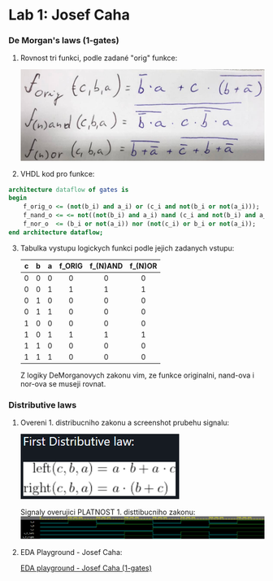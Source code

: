 # Lab 1: Josef Caha

### De Morgan's laws (1-gates)

1. Rovnost tri funkci, podle zadané "orig" funkce:

   ![funkce_DeMorgan](https://github.com/JosefCaha/digital-electronics-1/blob/main/01-gates/DeMorgan.jpg)

2. VHDL kod pro funkce:

```vhdl
architecture dataflow of gates is
begin
    f_orig_o <= (not(b_i) and a_i) or (c_i and not(b_i or not(a_i)));
    f_nand_o <= <= not((not(b_i) and a_i) nand (c_i and not(b_i) and a_i));
    f_nor_o  <= (b_i or not(a_i)) nor (not(c_i) or b_i or not(a_i));
end architecture dataflow;
```

3. Tabulka vystupu logickych funkci podle jejich zadanych vstupu:

   | **c** | **b** |**a** | **f_ORIG** | **f_(N)AND** | **f_(N)OR** |
   | :-: | :-: | :-: | :-: | :-: | :-: |
   | 0 | 0 | 0 | 0 | 0 | 0 |
   | 0 | 0 | 1 | 1 | 1 | 1 |
   | 0 | 1 | 0 | 0 | 0 | 0 |
   | 0 | 1 | 1 | 0 | 0 | 0 |
   | 1 | 0 | 0 | 0 | 0 | 0 |
   | 1 | 0 | 1 | 1 | 1 | 1 |
   | 1 | 1 | 0 | 0 | 0 | 0 |
   | 1 | 1 | 1 | 0 | 0 | 0 |
   
   Z logiky DeMorganovych zakonu vim, ze funkce originalni, nand-ova i nor-ova se museji rovnat.

### Distributive laws

1. Overeni 1. distribucniho zakonu a screenshot prubehu signalu:

   ![prvni_distribucni_zakon](https://github.com/JosefCaha/digital-electronics-1/blob/main/01-gates/prvni_distribucni_zakon.PNG)
   
   Signaly overujici PLATNOST 1. disttibucniho zakonu:
   ![signaly_distribucni_zakon](https://github.com/JosefCaha/digital-electronics-1/blob/main/01-gates/signaly_distribucni_zakon.PNG)

2. EDA Playground - Josef Caha:

   [EDA playground - Josef Caha (1-gates)](https://www.edaplayground.com/x/JJpR)
